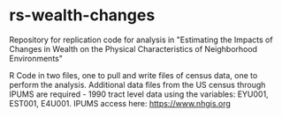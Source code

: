 # rs-wealth-changes
Repository for replication code for analysis in "Estimating the Impacts of Changes in Wealth on the Physical Characteristics of Neighborhood Environments"

R Code in two files, one to pull and write files of census data, one to perform the analysis. Additional data files from the US census through IPUMS are required - 1990 tract level data using the variables: EYU001, EST001, E4U001. IPUMS access here: https://www.nhgis.org
